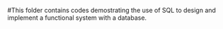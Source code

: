 #This folder contains codes demostrating the use of SQL to design and implement a functional system with a database.
